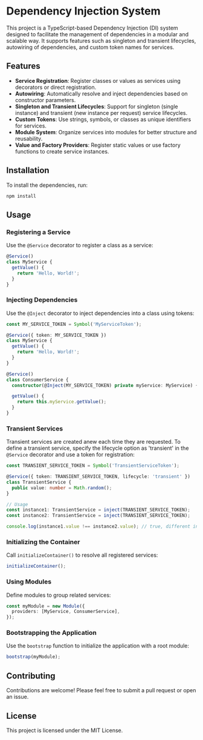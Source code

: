 # Dependency Injection System

This project is a TypeScript-based Dependency Injection (DI) system designed to facilitate the management of dependencies in a modular and scalable way. It supports features such as singleton and transient lifecycles, autowiring of dependencies, and custom token names for services.

## Features

- **Service Registration**: Register classes or values as services using decorators or direct registration.
- **Autowiring**: Automatically resolve and inject dependencies based on constructor parameters.
- **Singleton and Transient Lifecycles**: Support for singleton (single instance) and transient (new instance per request) service lifecycles.
- **Custom Tokens**: Use strings, symbols, or classes as unique identifiers for services.
- **Module System**: Organize services into modules for better structure and reusability.
- **Value and Factory Providers**: Register static values or use factory functions to create service instances.

## Installation

To install the dependencies, run:

```bash
npm install
```

## Usage

### Registering a Service

Use the `@Service` decorator to register a class as a service:

```typescript
@Service()
class MyService {
  getValue() {
    return 'Hello, World!';
  }
}
```

### Injecting Dependencies

Use the `@Inject` decorator to inject dependencies into a class using tokens:

```typescript
const MY_SERVICE_TOKEN = Symbol('MyServiceToken');

@Service({ token: MY_SERVICE_TOKEN })
class MyService {
  getValue() {
    return 'Hello, World!';
  }
}

@Service()
class ConsumerService {
  constructor(@Inject(MY_SERVICE_TOKEN) private myService: MyService) {}

  getValue() {
    return this.myService.getValue();
  }
}
```

### Transient Services

Transient services are created anew each time they are requested. To define a transient service, specify the lifecycle option as 'transient' in the `@Service` decorator and use a token for registration:

```typescript
const TRANSIENT_SERVICE_TOKEN = Symbol('TransientServiceToken');

@Service({ token: TRANSIENT_SERVICE_TOKEN, lifecycle: 'transient' })
class TransientService {
  public value: number = Math.random();
}

// Usage
const instance1: TransientService = inject(TRANSIENT_SERVICE_TOKEN);
const instance2: TransientService = inject(TRANSIENT_SERVICE_TOKEN);

console.log(instance1.value !== instance2.value); // true, different instances
```

### Initializing the Container

Call `initializeContainer()` to resolve all registered services:

```typescript
initializeContainer();
```

### Using Modules

Define modules to group related services:

```typescript
const myModule = new Module({
  providers: [MyService, ConsumerService],
});
```

### Bootstrapping the Application

Use the `bootstrap` function to initialize the application with a root module:

```typescript
bootstrap(myModule);
```

## Contributing

Contributions are welcome! Please feel free to submit a pull request or open an issue.

## License

This project is licensed under the MIT License.
